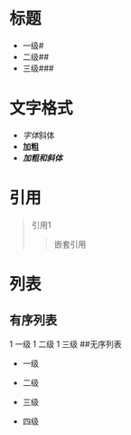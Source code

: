 # 标题 
- 一级# 
- 二级## 
- 三级###
# 文字格式
- *字体*斜体
- **加粗**
- ***加粗和斜体***
# 引用
> 引用1
>> 嵌套引用
# 列表
## 有序列表
1 一级
1 二级
1 三级
##无序列表
- 一级
* 二级
+ 三级
- 四级
